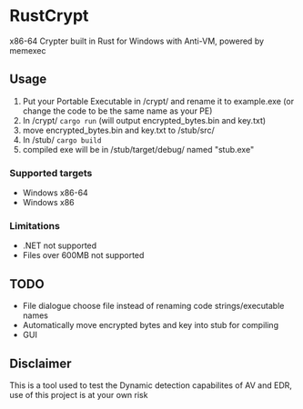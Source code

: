 # RustCrypt
x86-64 Crypter built in Rust for Windows with Anti-VM, powered by memexec

## Usage
1. Put your Portable Executable in /crypt/ and rename it to example.exe (or change the code to be the same name as your PE)
2. In /crypt/ `cargo run` 
(will output encrypted_bytes.bin and key.txt)
3. move encrypted_bytes.bin and key.txt to /stub/src/
4. In /stub/ `cargo build`
5. compiled exe will be in /stub/target/debug/ named "stub.exe"

### Supported targets
- Windows x86-64
- Windows x86

### Limitations
- .NET not supported
- Files over 600MB not supported

## TODO
- File dialogue choose file instead of renaming code strings/executable names
- Automatically move encrypted bytes and key into stub for compiling
- GUI

## Disclaimer
This is a tool used to test the Dynamic detection capabilites of AV and EDR, use of this project is at your own risk
